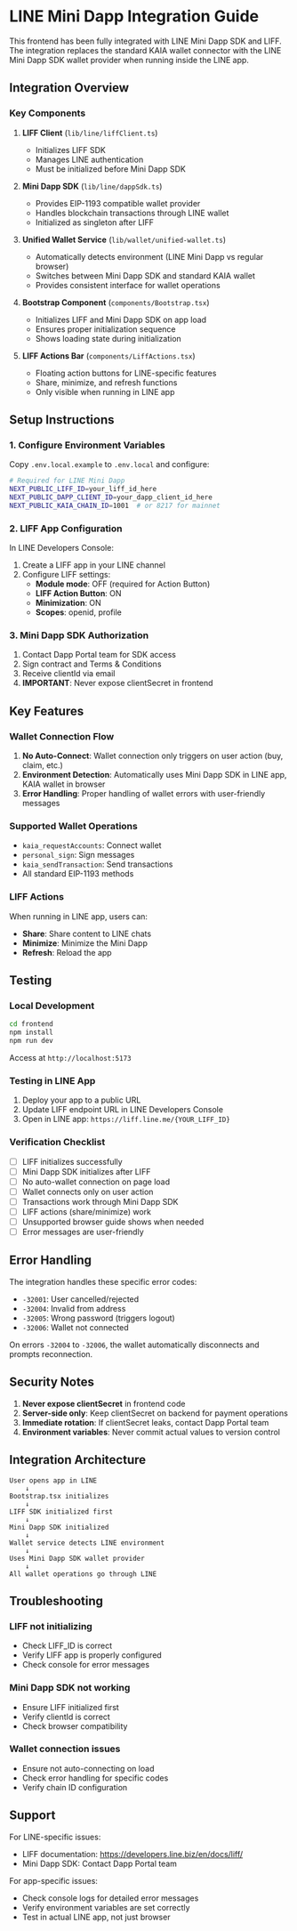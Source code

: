 # LINE Mini Dapp Integration Guide

This frontend has been fully integrated with LINE Mini Dapp SDK and LIFF. The integration replaces the standard KAIA wallet connector with the LINE Mini Dapp SDK wallet provider when running inside the LINE app.

## Integration Overview

### Key Components

1. **LIFF Client** (`lib/line/liffClient.ts`)
   - Initializes LIFF SDK
   - Manages LINE authentication
   - Must be initialized before Mini Dapp SDK

2. **Mini Dapp SDK** (`lib/line/dappSdk.ts`)
   - Provides EIP-1193 compatible wallet provider
   - Handles blockchain transactions through LINE wallet
   - Initialized as singleton after LIFF

3. **Unified Wallet Service** (`lib/wallet/unified-wallet.ts`)
   - Automatically detects environment (LINE Mini Dapp vs regular browser)
   - Switches between Mini Dapp SDK and standard KAIA wallet
   - Provides consistent interface for wallet operations

4. **Bootstrap Component** (`components/Bootstrap.tsx`)
   - Initializes LIFF and Mini Dapp SDK on app load
   - Ensures proper initialization sequence
   - Shows loading state during initialization

5. **LIFF Actions Bar** (`components/LiffActions.tsx`)
   - Floating action buttons for LINE-specific features
   - Share, minimize, and refresh functions
   - Only visible when running in LINE app

## Setup Instructions

### 1. Configure Environment Variables

Copy `.env.local.example` to `.env.local` and configure:

```bash
# Required for LINE Mini Dapp
NEXT_PUBLIC_LIFF_ID=your_liff_id_here
NEXT_PUBLIC_DAPP_CLIENT_ID=your_dapp_client_id_here
NEXT_PUBLIC_KAIA_CHAIN_ID=1001  # or 8217 for mainnet
```

### 2. LIFF App Configuration

In LINE Developers Console:

1. Create a LIFF app in your LINE channel
2. Configure LIFF settings:
   - **Module mode**: OFF (required for Action Button)
   - **LIFF Action Button**: ON
   - **Minimization**: ON
   - **Scopes**: openid, profile

### 3. Mini Dapp SDK Authorization

1. Contact Dapp Portal team for SDK access
2. Sign contract and Terms & Conditions
3. Receive clientId via email
4. **IMPORTANT**: Never expose clientSecret in frontend

## Key Features

### Wallet Connection Flow

1. **No Auto-Connect**: Wallet connection only triggers on user action (buy, claim, etc.)
2. **Environment Detection**: Automatically uses Mini Dapp SDK in LINE app, KAIA wallet in browser
3. **Error Handling**: Proper handling of wallet errors with user-friendly messages

### Supported Wallet Operations

- `kaia_requestAccounts`: Connect wallet
- `personal_sign`: Sign messages
- `kaia_sendTransaction`: Send transactions
- All standard EIP-1193 methods

### LIFF Actions

When running in LINE app, users can:
- **Share**: Share content to LINE chats
- **Minimize**: Minimize the Mini Dapp
- **Refresh**: Reload the app

## Testing

### Local Development

```bash
cd frontend
npm install
npm run dev
```

Access at `http://localhost:5173`

### Testing in LINE App

1. Deploy your app to a public URL
2. Update LIFF endpoint URL in LINE Developers Console
3. Open in LINE app: `https://liff.line.me/{YOUR_LIFF_ID}`

### Verification Checklist

- [ ] LIFF initializes successfully
- [ ] Mini Dapp SDK initializes after LIFF
- [ ] No auto-wallet connection on page load
- [ ] Wallet connects only on user action
- [ ] Transactions work through Mini Dapp SDK
- [ ] LIFF actions (share/minimize) work
- [ ] Unsupported browser guide shows when needed
- [ ] Error messages are user-friendly

## Error Handling

The integration handles these specific error codes:

- `-32001`: User cancelled/rejected
- `-32004`: Invalid from address
- `-32005`: Wrong password (triggers logout)
- `-32006`: Wallet not connected

On errors `-32004` to `-32006`, the wallet automatically disconnects and prompts reconnection.

## Security Notes

1. **Never expose clientSecret** in frontend code
2. **Server-side only**: Keep clientSecret on backend for payment operations
3. **Immediate rotation**: If clientSecret leaks, contact Dapp Portal team
4. **Environment variables**: Never commit actual values to version control

## Integration Architecture

```
User opens app in LINE
    ↓
Bootstrap.tsx initializes
    ↓
LIFF SDK initialized first
    ↓
Mini Dapp SDK initialized
    ↓
Wallet service detects LINE environment
    ↓
Uses Mini Dapp SDK wallet provider
    ↓
All wallet operations go through LINE
```

## Troubleshooting

### LIFF not initializing
- Check LIFF_ID is correct
- Verify LIFF app is properly configured
- Check console for error messages

### Mini Dapp SDK not working
- Ensure LIFF initialized first
- Verify clientId is correct
- Check browser compatibility

### Wallet connection issues
- Ensure not auto-connecting on load
- Check error handling for specific codes
- Verify chain ID configuration

## Support

For LINE-specific issues:
- LIFF documentation: https://developers.line.biz/en/docs/liff/
- Mini Dapp SDK: Contact Dapp Portal team

For app-specific issues:
- Check console logs for detailed error messages
- Verify environment variables are set correctly
- Test in actual LINE app, not just browser